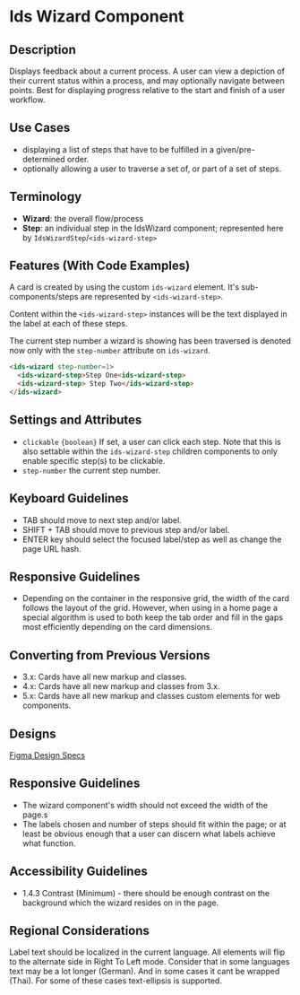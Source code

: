 # Ids Wizard Component

## Description

Displays feedback about a current process. A user can view a depiction of their current status within a process, and may optionally navigate between points. Best for displaying progress relative to the start and finish of a user workflow.

## Use Cases

- displaying a list of steps that have to be fulfilled in a given/pre-determined order.
- optionally allowing a user to traverse a set of, or part of a set of steps.

## Terminology

- **Wizard**: the overall flow/process
- **Step**: an individual step in the IdsWizard component; represented here by `IdsWizardStep`/`<ids-wizard-step>`

## Features (With Code Examples)

A card is created by using the custom `ids-wizard` element. It's sub-components/steps are represented by `<ids-wizard-step>`.

Content within the `<ids-wizard-step>` instances will be the text displayed in the label at each of these steps.

The current step number a wizard is showing has been traversed is denoted now only with the `step-number` attribute on `ids-wizard`.

```html
<ids-wizard step-number=1>
  <ids-wizard-step>Step One<ids-wizard-step>
  <ids-wizard-step> Step Two</ids-wizard-step>
</ids-wizard>
```

## Settings and Attributes

- `clickable` `{boolean}` If set, a user can click each step. Note that this is also settable within the `ids-wizard-step` children components to only enable specific step(s) to be clickable.
- `step-number` the current step number.

## Keyboard Guidelines

- TAB should move to next step and/or label.
- SHIFT + TAB should move to previous step and/or label.
- ENTER key should select the focused label/step as well as change the page URL hash.

## Responsive Guidelines

- Depending on the container in the responsive grid, the width of the card follows the layout of the grid. However, when using in a home page a special algorithm is used to both keep the tab order and fill in the gaps most efficiently depending on the card dimensions.

## Converting from Previous Versions

- 3.x: Cards have all new markup and classes.
- 4.x: Cards have all new markup and classes from 3.x.
- 5.x: Cards have all new markup and classes custom elements for web components.

## Designs

[Figma Design Specs](https://www.figma.com/files/project/2768042/Infor-Design-System)

## Responsive Guidelines

- The wizard component's width should not exceed the width of the page.s
- The labels chosen and number of steps should fit within the page; or at least be obvious enough that a user can discern what labels achieve what function.

## Accessibility Guidelines

- 1.4.3 Contrast (Minimum) - there should be enough contrast on the background which the wizard resides on in the page.

## Regional Considerations

Label text should be localized in the current language. All elements will flip to the alternate side in Right To Left mode. Consider that in some languages text may be a lot longer (German). And in some cases it cant be wrapped (Thai). For some of these cases text-ellipsis is supported.
